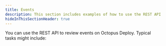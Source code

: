 ```yaml
---
title: Events
description: This section includes examples of how to use the REST API to find events from Octopus.
hideInThisSectionHeader: true
---
```


You can use the REST API to review events on Octopus Deploy. Typical tasks might include:
